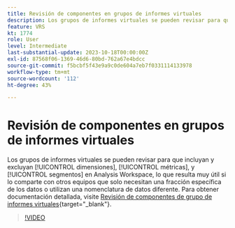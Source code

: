 ```yaml
---
title: Revisión de componentes en grupos de informes virtuales
description: Los grupos de informes virtuales se pueden revisar para que incluyan y excluyan dimensiones, métricas y segmentos en Analysis Workspace, lo que resulta muy útil si los comparte con otros equipos que solo necesitan una fracción específica de los datos o utilizan una nomenclatura de datos diferente.
feature: VRS
kt: 1774
role: User
level: Intermediate
last-substantial-update: 2023-10-18T00:00:00Z
exl-id: 87568f06-1369-46d6-80bd-762a67e4bdcc
source-git-commit: f5bcbf5f43e9a9c0de604a7eb7f0331114133978
workflow-type: tm+mt
source-wordcount: '112'
ht-degree: 43%

---
```


# Revisión de componentes en grupos de informes virtuales

Los grupos de informes virtuales se pueden revisar para que incluyan y excluyan [!UICONTROL dimensiones], [!UICONTROL métricas], y [!UICONTROL segmentos] en Analysis Workspace, lo que resulta muy útil si lo comparte con otros equipos que solo necesitan una fracción específica de los datos o utilizan una nomenclatura de datos diferente. Para obtener documentación detallada, visite [Revisión de componentes de grupo de informes virtuales](https://experienceleague.adobe.com/docs/analytics/components/virtual-report-suites/vrs-components.html?lang=es){target="_blank"}.

>[!VIDEO](https://video.tv.adobe.com/v/23544/?quality=12&learn=on)
